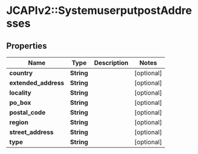 # JCAPIv2::SystemuserputpostAddresses

## Properties
Name | Type | Description | Notes
------------ | ------------- | ------------- | -------------
**country** | **String** |  | [optional] 
**extended_address** | **String** |  | [optional] 
**locality** | **String** |  | [optional] 
**po_box** | **String** |  | [optional] 
**postal_code** | **String** |  | [optional] 
**region** | **String** |  | [optional] 
**street_address** | **String** |  | [optional] 
**type** | **String** |  | [optional] 


